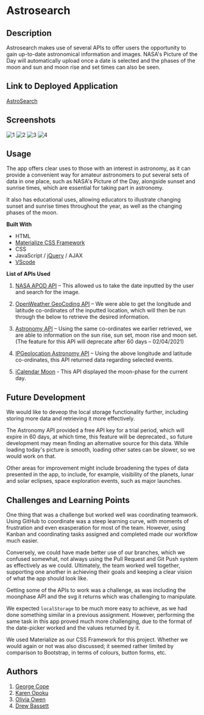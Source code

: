 # Astrosearch

## Description
Astrosearch makes use of several APIs to offer users the opportunity to gain up-to-date astronomical information and images. NASA's Picture of the Day will automatically upload once a date is selected and the phases of the moon and sun and moon rise and set times can also be seen.

## Link to Deployed Application
[AstroSearch](https://oliviaowen1.github.io/UoB_BC_AstronomicalEventSearch/)

## Screenshots
![1](https://user-images.githubusercontent.com/74797740/107119804-d8111480-6881-11eb-9fd2-54fcf7d44eb4.jpg)
![2](https://user-images.githubusercontent.com/74797740/107119828-f5de7980-6881-11eb-94f6-9e9c07926b64.jpg)
![3](https://user-images.githubusercontent.com/74797740/107119840-042c9580-6882-11eb-8ed7-e110e3053a41.jpg)
![4](https://user-images.githubusercontent.com/74797740/107119849-13abde80-6882-11eb-9110-a5674e097371.jpg)


## Usage ##
The app offers clear uses to those with an interest in astronomy, as it can provide a convenient way for amateur astronomers to put several sets of data in one place, such as NASA's Picture of the Day, alongside sunset and sunrise times, which are essential for taking part in astronomy.


It also has educational uses, allowing educators to illustrate changing sunset and sunrise times throughout the year, as well as the changing phases of the moon.

**Built With**
- HTML
- [Materialize CSS Framework](https://materializecss.com/)
- CSS
- JavaScript / [jQuery](https://jquery.com/) / AJAX
- [VScode](https://code.visualstudio.com/)

**List of APIs Used**
1. [NASA APOD API](https://api.nasa.gov/) – This allowed us to take the date inputted by the user and search for the image.

2. [OpenWeather GeoCoding API](https://openweathermap.org/api/geocoding-api) – We were able to get the longitude and latitude co-ordinates of the inputted location, which will then be run through the below to retrieve the desired information.

3. [Astronomy API](https://astronomyapi.com/) – Using the same co-ordinates we earlier retrieved, we are able to information on the sun rise, sun set, moon rise and moon set. (The feature for this API will deprecate after 60 days – 02/04/2021)

4. [IPGeolocation Astronomy API](https://ipgeolocation.io/) – Using the above longitude and latitude co-ordinates, this API returned data regarding selected events.

5. [iCalendar Moon](http://www.wdisseny.com/lluna/?lang=en) -  This API displayed the moon-phase for the current day.

## Future Development
We would like to deveop the local storage functionality further, including storing more data and retrieving it more effectively.


The Astronomy API provided a free API key for a trial period, which will expire in 60 days, at which time, this feature will be deprecated., so future development may mean finding an alternative source for this data. While loading today's picture is smooth, loading other sates can be slower, so we would work on that.


Other areas for improvement might include broadening the types of data presented in the app, to include, for example, visibility of the planets, lunar and solar eclipses, space exploration events, such as major launches.

## Challenges and Learning Points
One thing that was a challenge but worked well was coordinating teamwork. Using GitHub to coordinate was a steep learning curve, with moments of frustration and even exasperation for most of the team. However, using Kanban and coordinating tasks assigned and completed made our workflow much easier.


Conversely, we could have made better use of our branches, which we confused somewhat, not always using the Pull Request and Git Push system as effectively as we could. Ultimately, the team worked well together, supporting one another in achieving their goals and keeping a clear vision of what the app should look like. 


Getting some of the APIs to work was a challenge, as was including the moonphase API and the svg it returns which was challenging to manipulate. 


We expected `localStorage` to be much more easy to achieve, as we had done something similar in a previous assignment. However, performing the same task in this app proved much more challenging, due to the format of the date-picker worked and the  values returned by it. 


We used Materialize as our CSS Framework for this project. Whether we would again or not was also discussed; it seemed rather limited by comparison to Bootstrap, in terms of colours, button forms, etc.


## Authors
1. [George Cope](https://github.com/MyDryDay)
2. [Karen Opoku](https://github.com/Karen-O94)
3. [Olivia Owen](https://github.com/oliviaowen1)
4. [Drew Bassett](https://github.com/drewbassett24)
